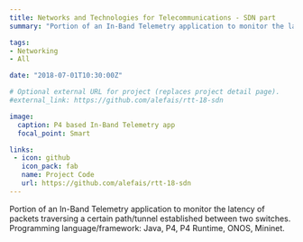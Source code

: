```yaml
---
title: Networks and Technologies for Telecommunications - SDN part
summary: "Portion of an In-Band Telemetry application to monitor the latency of packets traversing a certain path/tunnel established between two switches. Programming language/framework: Java, P4, P4 Runtime, ONOS, Mininet."

tags: 
- Networking
- All

date: "2018-07-01T10:30:00Z"

# Optional external URL for project (replaces project detail page).
#external_link: https://github.com/alefais/rtt-18-sdn

image:
  caption: P4 based In-Band Telemetry app
  focal_point: Smart

links:
 - icon: github
   icon_pack: fab
   name: Project Code
   url: https://github.com/alefais/rtt-18-sdn
---
```

Portion of an In-Band Telemetry application to monitor the latency of packets traversing a certain path/tunnel established between two switches. Programming language/framework: Java, P4, P4 Runtime, ONOS, Mininet.